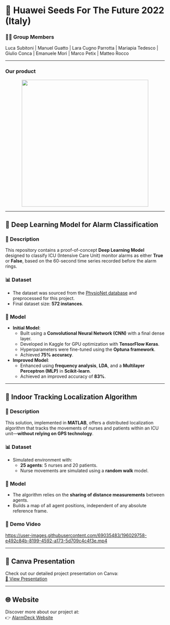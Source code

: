 # 🌱 Huawei Seeds For The Future 2022 (Italy)

### 👩‍💻 **Group Members** 
Luca Subitoni | Manuel Guatto | Lara Cugno Parrotta | Mariapia Tedesco | Giulio Conca | Emanuele Mori | Marco Petix | Matteo Rocco

---

### Our product

<p align="center">
   <img src="https://user-images.githubusercontent.com/69035483/210620086-01ca8806-3d31-4dc3-8169-02a65c315500.png" width="400"/>
</p>

---

## 🚨 **Deep Learning Model for Alarm Classification**

### 📝 **Description**
This repository contains a proof-of-concept **Deep Learning Model** designed to classify ICU (Intensive Care Unit) monitor alarms as either **True** or **False**, based on the 60-second time series recorded before the alarm rings.

### 📊 **Dataset**
- The dataset was sourced from the [PhysioNet database](https://physionet.org/content/challenge-2015/1.0.0/) and preprocessed for this project.
- Final dataset size: **572 instances**.

### 🧠 **Model**
- **Initial Model**:
  - Built using a **Convolutional Neural Network (CNN)** with a final dense layer.
  - Developed in Kaggle for GPU optimization with **TensorFlow Keras**.
  - Hyperparameters were fine-tuned using the **Optuna framework**.
  - Achieved **75% accuracy**.
- **Improved Model**:
  - Enhanced using **frequency analysis**, **LDA**, and a **Multilayer Perceptron (MLP)** in **Scikit-learn**.
  - Achieved an improved accuracy of **83%**.

---

## 📍 **Indoor Tracking Localization Algorithm**

### 📝 **Description**
This solution, implemented in **MATLAB**, offers a distributed localization algorithm that tracks the movements of nurses and patients within an ICU unit—**without relying on GPS technology**.

### 📊 **Dataset**
- Simulated environment with:
  - **25 agents**: 5 nurses and 20 patients.
  - Nurse movements are simulated using a **random walk** model.

### 🔧 **Model**
- The algorithm relies on the **sharing of distance measurements** between agents.
- Builds a map of all agent positions, independent of any absolute reference frame.

### 🎥 **Demo Video**
https://user-images.githubusercontent.com/69035483/196029758-e492c84b-8199-4592-a173-5d709c4c4f3e.mp4

---

## 🌟 Canva Presentation
Check out our detailed project presentation on Canva:  
[🔗 View Presentation](https://www.canva.com/design/DAFO7tOwF6c/0VKjXy5-2Udag3qcTWzXKg/edit)

---

## 🌐 **Website**
Discover more about our project at:  
👉 [AlarmDeck Website](https://sites.google.com/view/alarmdeck/home)
